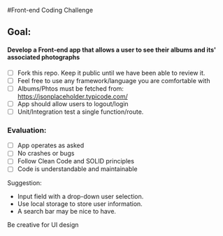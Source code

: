 #Front-end Coding Challenge

## Goal:

#### Develop a Front-end app that allows a user to see their albums and its' associated photographs

- [ ] Fork this repo. Keep it public until we have been able to review it.
- [ ] Feel free to use any framework/language you are comfortable with
- [ ] Albums/Phtos must be fetched from: https://jsonplaceholder.typicode.com/
- [ ] App should allow users to logout/login
- [ ] Unit/Integration test a single function/route.

### Evaluation:
- [ ] App operates as asked
- [ ] No crashes or bugs
- [ ] Follow Clean Code and SOLID principles
- [ ] Code is understandable and maintainable

Suggestion: 
- Input field with a drop-down user selection.
- Use local storage to store user information.
- A search bar may be nice to have.

Be creative for UI design 
